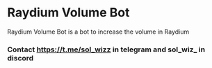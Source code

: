 # Raydium Volume Bot
Raydium Volume Bot is a bot to increase the volume in Raydium

### Contact https://t.me/sol_wizz in telegram and sol_wiz_ in discord
